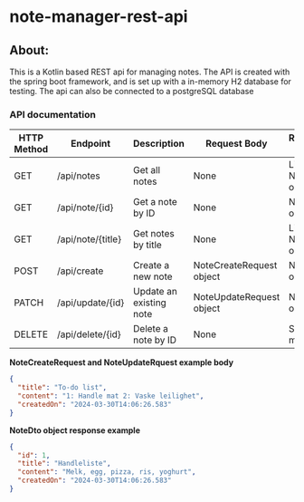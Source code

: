 # note-manager-rest-api

## About: 
This is a Kotlin based REST api for managing notes. The API is created with the spring boot framework, and is set up with a in-memory H2 database for testing. The api can also be connected to a postgreSQL database

### API documentation

| HTTP Method | Endpoint            | Description                             | Request Body                             | Response Body                   |
|-------------|---------------------|-----------------------------------------|------------------------------------------|--------------------------------|
| GET         | /api/notes          | Get all notes                           | None                                     | List of NoteDto objects        |
| GET         | /api/note/{id}      | Get a note by ID                        | None                                     | NoteDto object                 |
| GET         | /api/note/{title}   | Get notes by title                      | None                                     | List of NoteDto objects        |
| POST        | /api/create         | Create a new note                       | NoteCreateRequest object                | NoteDto object                 |
| PATCH       | /api/update/{id}    | Update an existing note                 | NoteUpdateRequest object                | NoteDto object                 |
| DELETE      | /api/delete/{id}    | Delete a note by ID                     | None                                     | Success message                |

**NoteCreateRequest and NoteUpdateRquest example body**
```json
{
  "title": "To-do list",
  "content": "1: Handle mat 2: Vaske leilighet",
  "createdOn": "2024-03-30T14:06:26.583"
}
```

**NoteDto object response example**
```json
{
  "id": 1,
  "title": "Handleliste",
  "content": "Melk, egg, pizza, ris, yoghurt",
  "createdOn": "2024-03-30T14:06:26.583"
}
```

